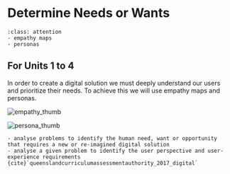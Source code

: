 # Determine Needs or Wants
```{admonition} Tools used:
:class: attention
- empathy maps
- personas
```
## For Units 1 to 4
In order to create a digital solution we must deeply understand our users and prioritize their needs. To achieve this we will use empathy maps and personas.

![empathy_thumb](./assests/empathy_map_thumb.png) 

![persona_thumb](./assests/persona_thumb.png)

```{admonition} Unit 1 subject matter covered:
- analyse problems to identify the human need, want or opportunity that requires a new or re-imagined digital solution
- analyse a given problem to identify the user perspective and user-experience requirements
{cite}`queenslandcurriculumassessmentauthority_2017_digital`
```